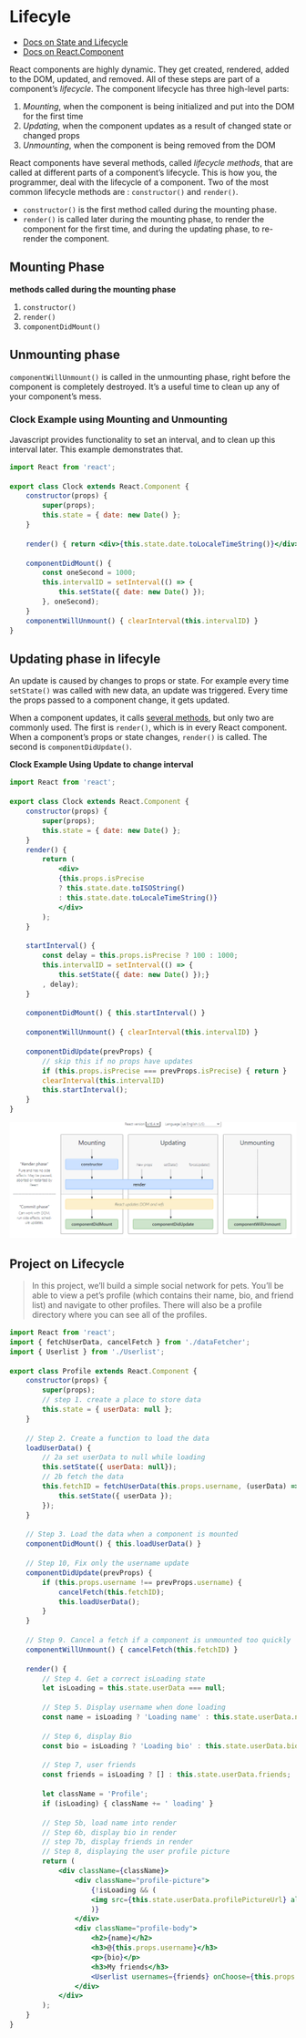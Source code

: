 # Lifecyle

- [Docs on State and Lifecycle](https://reactjs.org/docs/state-and-lifecycle.html)
- [Docs on React.Component](https://reactjs.org/docs/react-component.html)

React components are highly dynamic. They get created, rendered, added to the DOM, updated, and removed. All of these steps are part of a component’s *lifecycle*. The component lifecycle has three high-level parts:

1. *Mounting*, when the component is being initialized and put into the DOM for the first time
2. *Updating*, when the component updates as a result of changed state or changed props
3. *Unmounting*, when the component is being removed from the DOM

React components have several methods, called *lifecycle methods*, that are called at different parts of a component’s lifecycle. This is how you, the programmer, deal with the lifecycle of a component. Two of the most common lifecycle methods are : `constructor()` and `render()`.

- `constructor()` is the first method called during the mounting phase.
- `render()` is called later during the mounting phase, to render the component for the first time, and during the updating phase, to re-render the component.

## Mounting Phase

**methods called during the mounting phase**

 1. `constructor()` 
 2. `render()`
 3. `componentDidMount()`

## Unmounting phase

 `componentWillUnmount()` is called in the unmounting phase, right before the component is completely destroyed. It’s a useful time to clean up any of your component’s mess.

### Clock Example using Mounting and Unmounting

Javascript provides functionality to set an interval, and to clean up this interval later. This example demonstrates that.

```jsx
import React from 'react';

export class Clock extends React.Component {
    constructor(props) {
        super(props);
        this.state = { date: new Date() };
    }

    render() { return <div>{this.state.date.toLocaleTimeString()}</div> }

    componentDidMount() {
        const oneSecond = 1000;
        this.intervalID = setInterval(() => {
            this.setState({ date: new Date() });
        }, oneSecond);
    }
    componentWillUnmount() { clearInterval(this.intervalID) }
}
```

## Updating phase in lifecyle

An update is caused by changes to props or state. For example every time `setState()` was called with new data, an update was triggered. Every time the props passed to a component change, it gets updated.

When a component updates, it calls [several methods](https://reactjs.org/docs/react-component.html#updating), but only two are commonly used. The first is `render()`, which is in every React component. When a component’s props or state changes, `render()` is called. The second is `componentDidUpdate()`.

**Clock Example Using Update to change interval**

```jsx
import React from 'react';

export class Clock extends React.Component {
    constructor(props) {
        super(props);
        this.state = { date: new Date() };
    }
    render() {
        return (
            <div>
            {this.props.isPrecise
            ? this.state.date.toISOString()
            : this.state.date.toLocaleTimeString()}
            </div>
        );
    }

    startInterval() {
        const delay = this.props.isPrecise ? 100 : 1000;
        this.intervalID = setInterval(() => {
            this.setState({ date: new Date() });}
        , delay);
    }

    componentDidMount() { this.startInterval() }

    componentWillUnmount() { clearInterval(this.intervalID) }

    componentDidUpdate(prevProps) {
        // skip this if no props have updates
        if (this.props.isPrecise === prevProps.isPrecise) { return }
        clearInterval(this.intervalID)
        this.startInterval();
    }
}
```

![Image on lifecyle](https://raw.githubusercontent.com/mccornet/codecademy_front_end/main/summary/React/Images/image-20210809101331571.png)

## Project on Lifecycle

> In this project, we’ll build a simple social network for pets. You’ll be able to view a pet’s profile (which contains their name, bio, and friend list) and navigate to other profiles. There will also be a profile directory where you can see all of the profiles.

```jsx
import React from 'react';
import { fetchUserData, cancelFetch } from './dataFetcher';
import { Userlist } from './Userlist';

export class Profile extends React.Component {
    constructor(props) {
        super(props);
        // step 1. create a place to store data
        this.state = { userData: null };
    }

    // Step 2. Create a function to load the data
    loadUserData() {
        // 2a set userData to null while loading
        this.setState({ userData: null});
        // 2b fetch the data
        this.fetchID = fetchUserData(this.props.username, (userData) => {
            this.setState({ userData });
        });
    }

    // Step 3. Load the data when a component is mounted
    componentDidMount() { this.loadUserData() }

    // Step 10, Fix only the username update
    componentDidUpdate(prevProps) {
        if (this.props.username !== prevProps.username) {
            cancelFetch(this.fetchID);
            this.loadUserData();
        }
    }

    // Step 9. Cancel a fetch if a component is unmounted too quickly
    componentWillUnmount() { cancelFetch(this.fetchID) }

    render() {
        // Step 4. Get a correct isLoading state
        let isLoading = this.state.userData === null;

        // Step 5. Display username when done loading
        const name = isLoading ? 'Loading name' : this.state.userData.name;

        // Step 6, display Bio
        const bio = isLoading ? 'Loading bio' : this.state.userData.bio;

        // Step 7, user friends
        const friends = isLoading ? [] : this.state.userData.friends;

        let className = 'Profile';
        if (isLoading) { className += ' loading' }

        // Step 5b, load name into render
        // Step 6b, display bio in render
        // step 7b, display friends in render
        // Step 8, displaying the user profile picture
        return (
            <div className={className}>
                <div className="profile-picture">
                    {!isLoading && (
                    <img src={this.state.userData.profilePictureUrl} alt="" />
                    )}
                </div>
                <div className="profile-body">
                    <h2>{name}</h2>
                    <h3>@{this.props.username}</h3>
                    <p>{bio}</p>
                    <h3>My friends</h3>
                    <Userlist usernames={friends} onChoose={this.props.onChoose} />
                </div>
            </div>
        );
    }
}
```

